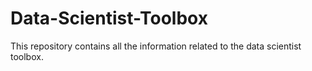 Data-Scientist-Toolbox
======================

This repository  contains all the information related to the data scientist toolbox.
